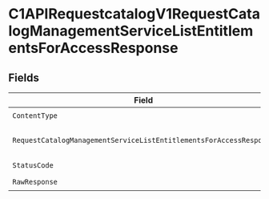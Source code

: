 # C1APIRequestcatalogV1RequestCatalogManagementServiceListEntitlementsForAccessResponse


## Fields

| Field                                                                                                                                                                      | Type                                                                                                                                                                       | Required                                                                                                                                                                   | Description                                                                                                                                                                |
| -------------------------------------------------------------------------------------------------------------------------------------------------------------------------- | -------------------------------------------------------------------------------------------------------------------------------------------------------------------------- | -------------------------------------------------------------------------------------------------------------------------------------------------------------------------- | -------------------------------------------------------------------------------------------------------------------------------------------------------------------------- |
| `ContentType`                                                                                                                                                              | *string*                                                                                                                                                                   | :heavy_check_mark:                                                                                                                                                         | HTTP response content type for this operation                                                                                                                              |
| `RequestCatalogManagementServiceListEntitlementsForAccessResponse`                                                                                                         | [*shared.RequestCatalogManagementServiceListEntitlementsForAccessResponse](../../../pkg/models/shared/requestcatalogmanagementservicelistentitlementsforaccessresponse.md) | :heavy_minus_sign:                                                                                                                                                         | The RequestCatalogManagementServiceListEntitlementsForAccessResponse message contains a list of results and a nextPageToken if applicable.                                 |
| `StatusCode`                                                                                                                                                               | *int*                                                                                                                                                                      | :heavy_check_mark:                                                                                                                                                         | HTTP response status code for this operation                                                                                                                               |
| `RawResponse`                                                                                                                                                              | [*http.Response](https://pkg.go.dev/net/http#Response)                                                                                                                     | :heavy_check_mark:                                                                                                                                                         | Raw HTTP response; suitable for custom response parsing                                                                                                                    |